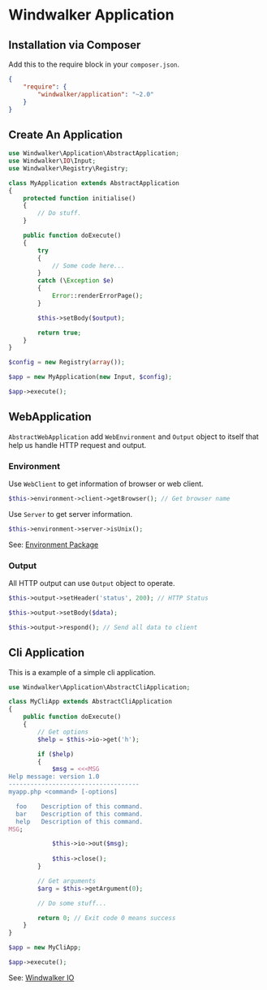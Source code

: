 # Windwalker Application

## Installation via Composer

Add this to the require block in your `composer.json`.

``` json
{
    "require": {
        "windwalker/application": "~2.0"
    }
}
```

## Create An Application

``` php
use Windwalker\Application\AbstractApplication;
use Windwalker\IO\Input;
use Windwalker\Registry\Registry;

class MyApplication extends AbstractApplication
{
    protected function initialise()
    {
        // Do stuff.
    }

    public function doExecute()
    {
        try
        {
            // Some code here...
        }
        catch (\Exception $e)
        {
            Error::renderErrorPage();
        }

        $this->setBody($output);

        return true;
    }
}

$config = new Registry(array());

$app = new MyApplication(new Input, $config);

$app->execute();
```

## WebApplication

`AbstractWebApplication` add `WebEnvironment` and `Output` object to itself that help us handle HTTP request and output.

### Environment

Use `WebClient` to get information of browser or web client.

``` php
$this->environment->client->getBrowser(); // Get browser name
```

Use `Server` to get server information.

``` php
$this->environment->server->isUnix();
```

See: [Environment Package](https://github.com/ventoviro/windwalker-environment)

### Output

All HTTP output can use `Output` object to operate.

``` php
$this->output->setHeader('status', 200); // HTTP Status

$this->output->setBody($data);

$this->output->respond(); // Send all data to client
```

## Cli Application

This is a example of a simple cli application.

``` php
use Windwalker\Application\AbstractCliApplication;

class MyCliApp extends AbstractCliApplication
{
    public function doExecute()
    {
        // Get options
        $help = $this->io->get('h');

        if ($help)
        {
            $msg = <<<MSG
Help message: version 1.0
------------------------------------
myapp.php <command> [-options]

  foo    Description of this command.
  bar    Description of this command.
  help   Description of this command.
MSG;

            $this->io->out($msg);
            
            $this->close();
        }

        // Get arguments
        $arg = $this->getArgument(0);

        // Do some stuff...

        return 0; // Exit code 0 means success
    }
}

$app = new MyCliApp;

$app->execute();
```

See: [Windwalker IO](https://github.com/ventoviro/windwalker-io)
